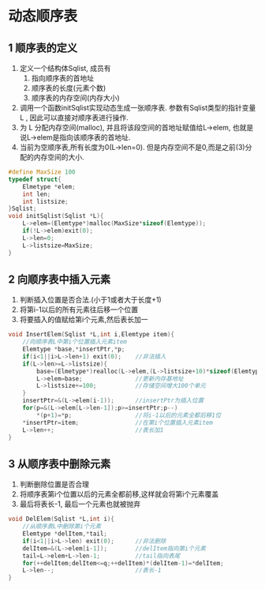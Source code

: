 # 动态顺序表 

## 1 顺序表的定义

1. 定义一个结构体Sqlist, 成员有
    1. 指向顺序表的首地址
    2. 顺序表的长度(元素个数)
    3. 顺序表的内存空间(内存大小)
2. 调用一个函数initSqlist实现动态生成一张顺序表. 参数有Sqlist类型的指针变量 L , 因此可以直接对顺序表进行操作.
3. 为 L 分配内存空间(malloc), 并且将该段空间的首地址赋值给L->elem, 也就是说L->elem是指向该顺序表的首地址.
4. 当前为空顺序表,所有长度为0(L->len=0). 但是内存空间不是0,而是之前(3)分配的内存空间的大小.

```c++
#define MaxSize 100
typedef struct{
    Elmetype *elem;
    int len;
    int listsize;
}Sqlist;
void initSqlist(Sqlist *L){
    L->elem=(Elemtype*)malloc(MaxSize*sizeof(Elemtype));
    if(!L->elem)exit(0);
    L->len=0;
    L->listsize=MaxSize;
}
```



## 2 向顺序表中插入元素

1. 判断插入位置是否合法.(小于1或者大于长度+1)
2. 将第i-1以后的所有元素往后移一个位置
3. 将要插入的值赋给第i个元素,然后表长加一

```c++
void InsertElem(Sqlist *L,int i,Elemtype item){
    //向顺序表L中第i个位置插入元素item
    Elemtype *base,*insertPtr,*p;
    if(i<1||i>L->len+1) exit(0);	//非法插入
    if(L->len>=L->listsize){
        base=(Elmetype*)realloc(L->elem,(L->listsize+10)*sizeof(Elemtype));		//追加内存空间
        L->elem=base;				//更新内存基地址
        L->listsize+=100;			//存储空间增大100个单元
    }
    insertPtr=&(L->elem(i-1));		//insertPtr为插入位置
    for(p=&(L->elem[L->len-1]);p>=insertPtr;p--)
        *(p+1)=*p;					//将i-1以后的元素全都后移1位
    *insertPtr=item;				//在第i个位置插入元素item
    L->len++;						//表长加1
}
```



## 3 从顺序表中删除元素

1. 判断删除位置是否合理
2. 将顺序表第i个位置以后的元素全都前移,这样就会将第i个元素覆盖
3. 最后将表长-1, 最后一个元素也就被抛弃

```c++
void DelElem(Sqlist *L,int i){
    //从顺序表L中删除第i个元素
    Elemtype *delItem,*tail;
    if(i<1||i>L->len) exit(0);		//非法删除
    delItem=&(L->elem[i-1]);		//delItem指向第i个元素
    tail=L->elem+L->len-1;			//tail指向表尾
    for(++delItem;delItem<=q;++delItem)*(delItem-1)=*delItem;						//将第i位以后元素前移1位
    L->len--;						//表长-1
}
```

